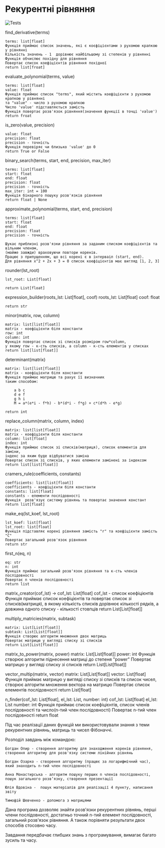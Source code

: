 # Рекурентні рівняння
![Tests](https://github.com/rizerphe/recurrence-relations/actions/workflows/tests.yml/badge.svg)

find_derivative(terms)

    terms: list[float]
    Функція приймає список значень, які є коєфіцієнтами з рухомою крапкою у рівнянні
    Кількість значень - 1  дорівнює найбільшому зі степенів у рівнянні
    Функція обчислює похідну для рівняння
    Повертає список коефіцієнтів рівняння похідної
    return list[froat]

evaluate_polynomial(terms, value)

    terms: list[float]
    value: float
    Функція приймає список "terms", який містить коефіцієнти з рухомою крапкою у рівнянні 
    та "value" - число з рухомою крапкою
    Число 'value' підставляється замість 
    Функція повертає розв'язок рівняння(значення функції в точці 'value')
    return froat

is_zero(value, precision) 

    value: float
    precision: float
    precision - точність
    Функція перевіряє чи близько 'value' до 0
    return True or False

binary_search(terms, start, end, precision, max_iter)

    terms: list[float]
    start: float
    end: float
    precision: float
    precision - точність
    max_iter: int = 100
    Функція бінарного пошуку розв'язків рівняння
    return float | None

approximate_polynomial(terms, start, end, precision)

    terms: list[float]
    start: float
    end: float
    precision: float
    precision - точність

    Шукає приблизні розв'язки рівняння за заданим списком коефіцієнтів та вільним членом,
    (майже завжди) враховуючи повтори коренів.
    Працює з припущенням, що всі корені є в інтерваіл (start, end).
    Для рівняння x^2 + 2x + 3 = 0 список коефіцієнтів має вигляд [1, 2, 3]

rounder(lst_root) 

    lst_root: List[float]

    return List[float]

expression_builder(roots_lst: List[float], coof) 
    roots_lst: List[float]
    coof: float

    return str

minor(matrix, row, column)

    matrix: list[list[float]]
    matrix - коефіцієнти біля константи
    row: int
    column: int
    Функція повертає список зі списків розміром row*column,
    у якому row - к-сть списків, а column - к-сть елементів у списках
    return list[list[float]]

determinant(matrix)

    matrix: list[list[float]]
    matrix - коефіцієнти біля константи
    Функція приймає матрицю та рахує її визначник 
    таким способом:

        a b c 
        d e f
        g h i
        M = a*(e*i - f*h) - b*(d*i - f*g) + c*(d*h - e*g)
    
    return int

replace_column(matrix, column, index)

    matrix: list[list[float]]
    matrix - коефіцієнти біля константи
    column: list[float]
    index: int
    Функція приймає список зі списків(матриця), список елементів для заміни,
    індекс за яким буде відбуватися заміна
    Повертає список зі списків, у яких елементи замінені за індексом
    return list[list[float]]

cramers_rule(coefficients, constants)

    coefficients: list[list[float]]
    coefficients - коефіцієнти біля константи
    constants: list[float]
    constants - елементи послідовності
    Функція  розв'язує систему рівнянь та повертає значення констант
    return list[float]

make_eq(lst_koef, lst_root)
    
    lst_koef: list[float]
    lst_root: list[float]
    Функція підставляє корені рівняння замість "r" та коефіцієнти замість "C"
    Повертає загальний розв'язок рівняння
    return str

first_n(eq, n)

    eq: str
    n: int
    Функція приймає загальний розв'язок рівняння та к-сть членів послідовності
    Повертає n членів послідовності
    return list

matrix_creator(cof_lst) -> 
    cof_lst: List[float]
    cof_lst - список коефіцієнтів
    Функція приймає список коефіцієнтів та 
    повертає список зі списків(матриця), в якому кількість списків дорівнює кількості рядків, а довжина одного списку - кількості стовпців
    return List[List[float]]

multiply_matricies(matrix, subtask)

    matrix: List[List[float]]
    subtask: List[List[float]]
    Функція створює алгоритм множення двох матриць
    Повертає матрицю у вигляді списку зі списків
    return List[List[float]]

matrix_to_power(matrix, power) 
    matrix: List[List[float]]
    power: int
    Функція створює алгоритм піднесення матриці до степеня "power"
    Повертає матрицю у вигляді списку зі списків
    return List[List[float]]

vector_multip(matrix, vector)
    matrix: List[List[float]]
    vector: List[float]
    Функція приймає матрицю у вигляді списку зі списків
    та список чисел, створює алгоритм множення вектора на матрицю
    Повертає список елементів послідовності
    return List[float]

n_finder(cof_lst: List[float], el_lst: List, number: int)
    cof_lst: List[float]
    el_lst: List
    number: int
    Функція приймає список коефіцієнтів, список членів послідовності та число(n-тий член послідовності)
    Повертає n-тий член послідовності
    return float


Під час реалізації даних функцій ми використовували знання з теми рекурентних рівнянь, матриць та чисел Фібоначчі.

Розподіл завдань між командою:

    Богдан Опир - створення алгоритму для знаходження коренів рівняння, створення алгоритму для розв'язку системи лінійних рівнянь

    Богдан Озарко - створення алгоритму (працює за логарифмічний час), який знаходить n-тий член послідовності 

    Анна Монастирська - алгоритм пошуку перших n членів послідовності, пошук загального розв‘язку, створення презентації 

    Юлія Вдовіна -  пошук матеріалів для реалізації 4 пункту, написання звіту

    Тимофій Шевченко - допомога з матрицями

Дана програма дозволяє знайти розв'язки рекурентних рівнянь, перші члени послідовності, достатньо точний n-тий елемент послідовності, загальний розв'язок рівняння. А також порівняти результати двох способів стосовно часу.

Завдання передбачає глибших знань з програмування, вимагає багато зусиль та часу.
